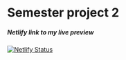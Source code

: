# Semester project 2

##### Netlify link to my live preview
[![Netlify Status](https://api.netlify.com/api/v1/badges/35ebeda5-6888-4aa6-9c34-e0df666b9cbc/deploy-status)](https://shoplifted.netlify.app/index.html)
